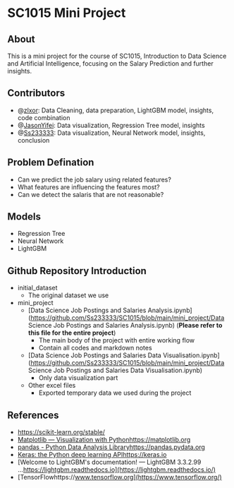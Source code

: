 # SC1015 Mini Project

## About

This is a mini project for the course of SC1015, Introduction to Data Science and Artificial Intelligence, focusing on the Salary Prediction and further insights.

## Contributors

* @[zlxor](https://github.com/zlxor): Data Cleaning, data preparation, LightGBM model, insights, code combination  
* @[JasonYifei](https://github.com/JasonYifei): Data visualization, Regression Tree model, insights
* @[Ss233333](https://github.com/Ss233333): Data visualization, Neural Network model, insights, conclusion

## Problem Defination

* Can we predict the job salary using related features?
* What features are influencing the features most?
* Can we detect the salaris that are not reasonable?

## Models

* Regression Tree
* Neural Network
* LightGBM

## Github Repository Introduction

* initial_dataset
  - The original dataset we use
* mini_project
  * [Data Science Job Postings and Salaries Analysis.ipynb](https://github.com/Ss233333/SC1015/blob/main/mini_project/Data Science Job Postings and Salaries Analysis.ipynb) (**Please refer to this file for the entire project**)
    - The main body of the project with entire working flow
    - Contain all codes and markdown notes
  * [Data Science Job Postings and Salaries Data Visualisation.ipynb](https://github.com/Ss233333/SC1015/blob/main/mini_project/Data Science Job Postings and Salaries Data Visualisation.ipynb)
    * Only data visualization part
  * Other excel files
    * Exported temporary data we used during the project

## References

* https://scikit-learn.org/stable/
* [Matplotlib — Visualization with Pythonhttps://matplotlib.org](https://matplotlib.org/)
* [pandas - Python Data Analysis Libraryhttps://pandas.pydata.org](https://pandas.pydata.org/)
* [Keras: the Python deep learning APIhttps://keras.io](https://keras.io/)
* [Welcome to LightGBM's documentation! — LightGBM 3.3.2.99 ...https://lightgbm.readthedocs.io](https://lightgbm.readthedocs.io/)
* [TensorFlowhttps://www.tensorflow.org](https://www.tensorflow.org/)







